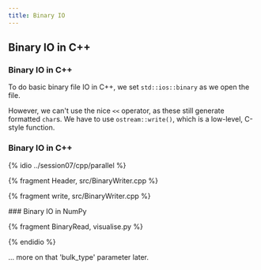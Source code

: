 ```yaml
---
title: Binary IO
---
```


## Binary IO in C++

### Binary IO in C++

To do basic binary file IO in C++, we set `std::ios::binary` as we open the file.

However, we can't use the nice `<<` operator, as these still generate formatted `char`s.
We have to use `ostream::write()`, which is a low-level, C-style function.

### Binary IO in C++

{% idio ../session07/cpp/parallel %}

{% fragment Header, src/BinaryWriter.cpp %}

{% fragment write, src/BinaryWriter.cpp %}


### Binary IO in NumPy

{% fragment BinaryRead, visualise.py %}

{% endidio %}

... more on that 'bulk_type' parameter later.
